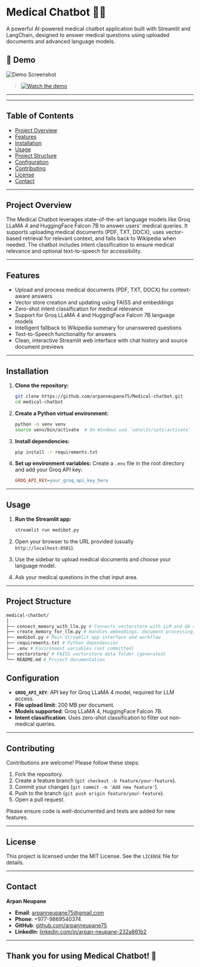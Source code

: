 # Medical Chatbot 🤖💊

A powerful AI-powered medical chatbot application built with Streamlit and LangChain, designed to answer medical questions using uploaded documents and advanced language models.
## 📸 Demo

![Demo Screenshot](screenshots/medibot_demo.png)


> [![Watch the demo](https://img.youtube.com/vi/YOUR_VIDEO_ID/0.jpg)](https://www.youtube.com/watch?v=YOUR_VIDEO_ID)

---

---

## Table of Contents

- [Project Overview](#project-overview)
- [Features](#features)
- [Installation](#installation)
- [Usage](#usage)
- [Project Structure](#project-structure)
- [Configuration](#configuration)
- [Contributing](#contributing)
- [License](#license)
- [Contact](#contact)

---

## Project Overview

The Medical Chatbot leverages state-of-the-art language models like Groq LLaMA 4 and HuggingFace Falcon 7B to answer users' medical queries. It supports uploading medical documents (PDF, TXT, DOCX), uses vector-based retrieval for relevant context, and falls back to Wikipedia when needed. The chatbot includes intent classification to ensure medical relevance and optional text-to-speech for accessibility.

---

## Features

- Upload and process medical documents (PDF, TXT, DOCX) for context-aware answers
- Vector store creation and updating using FAISS and embeddings
- Zero-shot intent classification for medical relevance
- Support for Groq LLaMA 4 and HuggingFace Falcon 7B language models
- Intelligent fallback to Wikipedia summary for unanswered questions
- Text-to-Speech functionality for answers
- Clean, interactive Streamlit web interface with chat history and source document previews

---

## Installation

1.  **Clone the repository:**
    ```bash
    git clone https://github.com/arpanneupane75/Medical-chatbot.git
    cd medical-chatbot
    ```

2.  **Create a Python virtual environment:**
    ```bash
    python -m venv venv
    source venv/bin/activate  # On Windows use `venv\Scripts\activate`
    ```

3.  **Install dependencies:**
    ```bash
    pip install -r requirements.txt
    ```

4.  **Set up environment variables:**
    Create a `.env` file in the root directory and add your Groq API key:
    ```ini
    GROQ_API_KEY=your_groq_api_key_here
    ```

---

## Usage

1.  **Run the Streamlit app:**
    ```bash
    streamlit run medibot.py
    ```

2.  Open your browser to the URL provided (usually `http://localhost:8501`).
3.  Use the sidebar to upload medical documents and choose your language model.
4.  Ask your medical questions in the chat input area.

---

## Project Structure
```bash
medical-chatbot/
│
├── connect_memory_with_llm.py # Connects vectorstore with LLM and QA chain
├── create_memory_for_llm.py # Handles embeddings, document processing, intent classification
├── medibot.py # Main Streamlit app interface and workflow
├── requirements.txt # Python dependencies
├── .env # Environment variables (not committed)
├── vectorstore/ # FAISS vectorstore data folder (generated)
└── README.md # Project documentation
```

## Configuration

-   **`GROQ_API_KEY`**: API key for Groq LLaMA 4 model, required for LLM access.
-   **File upload limit**: 200 MB per document.
-   **Models supported**: Groq LLaMA 4, HuggingFace Falcon 7B.
-   **Intent classification**: Uses zero-shot classification to filter out non-medical queries.

---

## Contributing

Contributions are welcome! Please follow these steps:

1.  Fork the repository.
2.  Create a feature branch (`git checkout -b feature/your-feature`).
3.  Commit your changes (`git commit -m 'Add new feature'`).
4.  Push to the branch (`git push origin feature/your-feature`).
5.  Open a pull request.

Please ensure code is well-documented and tests are added for new features.

---

## License

This project is licensed under the MIT License. See the `LICENSE` file for details.

---

## Contact

**Arpan Neupane**
-   **Email**: arpanneupane75@gmail.com
-   **Phone**: +977-9869540374
-   **GitHub**: [github.com/arpanneupane75](https://github.com/arpanneupane75)
-   **LinkedIn**: [linkedin.com/in/arpan-neupane-232a861b2](https://linkedin.com/in/arpan-neupane-232a861b2)

---

## Thank you for using Medical Chatbot! 🚀
